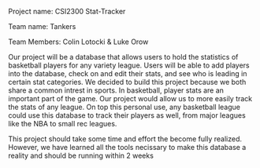 Project name: CSI2300 Stat-Tracker

Team name: Tankers

Team Members: Colin Lotocki & Luke Orow

Our project will be a database that allows users to hold the statistics of basketball players for any variety league. Users will be able to add players into the database, check on and edit their stats, and see who is leading in certain stat categories. We decided to build this project because we both share a common intrest in sports. In basketball, player stats are an important part of the game. Our project would allow us to more easily track the stats of any league. On top this personal use, any basketball league could use this database to track their players as well, from major leagues like the NBA to small rec leagues.

This project should take some time and effort the become fully realized. However, we have learned all the tools necissary to make this database a reality and should be running within 2 weeks
